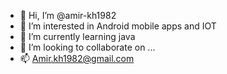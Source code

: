 - 👋 Hi, I’m @amir-kh1982
- 👀 I’m interested in Android mobile apps and IOT
- 🌱 I’m currently learning java
- 💞️ I’m looking to collaborate on ...
- 📫 Amir.kh1982@gmail.com

<!---
amir-kh1982/amir-kh1982 is a ✨ special ✨ repository because its `README.md` (this file) appears on your GitHub profile.
You can click the Preview link to take a look at your changes.
--->
